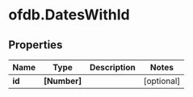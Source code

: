 # ofdb.DatesWithId

## Properties

Name | Type | Description | Notes
------------ | ------------- | ------------- | -------------
**id** | **[Number]** |  | [optional] 



